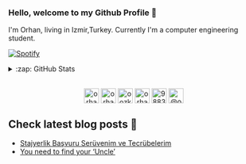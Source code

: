 
<h3> Hello, welcome to my Github Profile 👋 </h3>

I'm Orhan, living in Izmir,Turkey. Currently I'm a computer engineering student.

[![Spotify](https://orhanozkercin.vercel.app/api/spotify)](https://open.spotify.com/user/USER_NAME)


<details>
  <summary>:zap: GitHub Stats</summary>

![visitors](https://img.shields.io/badge/dynamic/json?color=informational&label=visitor%20count&query=value&url=https%3A%2F%2Fapi.countapi.xyz%2Fhit%2Forhanozkercin.orhanozkercin%2Freadme)

<!--START_SECTION:waka-->
<!--END_SECTION:waka-->
</details>

<br>

<p align="center">  
<a href="https://codepen.io/orhando" target="blank"><img align="center" src="https://cdn.jsdelivr.net/npm/simple-icons@3.0.1/icons/codepen.svg" alt="orhando" height="30" width="30" /></a>  
<a href="https://dev.to/orhanozkercin" target="blank"><img align="center" src="https://cdn.jsdelivr.net/npm/simple-icons@3.0.1/icons/dev-dot-to.svg" alt="orhanozkercin" height="30" width="30" /></a>  
<a href="https://twitter.com/oozkercin" target="blank"><img align="center" src="https://cdn.jsdelivr.net/npm/simple-icons@3.0.1/icons/twitter.svg" alt="oozkercin" height="30" width="30" /></a>  
<a href="https://linkedin.com/in/orhanozkercin" target="blank"><img align="center" src="https://cdn.jsdelivr.net/npm/simple-icons@3.0.1/icons/linkedin.svg" alt="orhanozkercin" height="30" width="30" /></a>  
<a href="https://stackoverflow.com/users/9883034" target="blank"><img align="center" src="https://cdn.jsdelivr.net/npm/simple-icons@3.0.1/icons/stackoverflow.svg" alt="9883034" height="30" width="30" /></a>  
<a href="https://medium.com/@orhanozkercin" target="blank"><img align="center" src="https://cdn.jsdelivr.net/npm/simple-icons@3.0.1/icons/medium.svg" alt="@orhanozkercin" height="30" width="30" /></a>  
</p>
  
## Check latest blog posts 📕

<!-- BLOG-POST-LIST:START -->
- [Stajyerlik Başvuru Serüvenim ve Tecrübelerim](https://medium.com/@orhanozkercin/stajyerlik-ba%C5%9Fvuru-ser%C3%BCvenim-ve-tecr%C3%BCbelerim-65c10aed2f68?source=rss-a63660de5f34------2)
- [You need to find your ‘Uncle’](https://medium.com/@orhanozkercin/you-need-to-find-your-uncle-ef5ce89559bb?source=rss-a63660de5f34------2)
<!-- BLOG-POST-LIST:END -->
